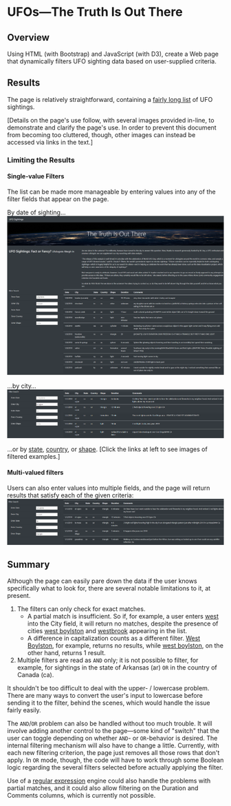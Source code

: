 # UFOs—The Truth Is Out There

## Overview
Using HTML (with Bootstrap) and JavaScript (with D3), create a Web page that dynamically filters UFO sighting data based on user-supplied criteria.

## Results
The page is relatively straightforward, containing a [fairly long list](./static/images/full_list.png) of UFO sightings.

[Details on the page's use follow, with several images provided in-line, to demonstrate and clarify the page's use. In order to prevent this document from becoming too cluttered, though, other images can instead be accessed via links in the text.]

### Limiting the Results

#### Single-value Filters

The list can be made more manageable by entering values into any of the filter fields that appear on the page.

By date of sighting…
![filtered by date](./static/images/filtered_by_date.png)

…by city…
![filtered by city](./static/images/filtered_by_city.png)

…or by [state](./static/images/filtered_by_state.png), [country](./static/images/filtered_by_country.png), or [shape](./static/images/filtered_by_shape.png). [Click the links at left to see images of filtered examples.]

#### Multi-valued filters

Users can also enter values into multiple fields, and the page will return results that satisfy each of the given criteria:
![multiple filters example](./static/images/multiple_filters.png)

## Summary
Although the page can easily pare down the data if the user knows specifically what to look for, there are several notable limitations to it, at present.

1. The filters can only check for exact matches.
   - A partial match is insufficient. So if, for example, a user enters [west](./static/images/west.png) into the City field, it will return no matches, despite the presence of cities [west boylston](./static/images/west_boylston.png) and [westbrook](./static/images/westbrook.png) appearing in the list.
   - A difference in capitalization counts as a different filter. [West Boylston](./static/images/West_Boylston_proper_case.png), for example, returns no results, while [west boylston](./static/images/west_boylston.png), on the other hand, returns 1 result.
2. Multiple filters are read as `AND` only; it is not possible to filter, for example, for sightings in the state of Arkansas (ar) `OR` in the country of Canada (ca).

It shouldn't be too difficult to deal with the upper- / lowercase problem. There are many ways to convert the user's input to lowercase before sending it to the filter, behind the scenes, which would handle the issue fairly easily.

The `AND`/`OR` problem can also be handled without too much trouble. It will involve adding another control to the page—some kind of "switch" that the user can toggle depending on whether `AND`- or `OR`-behavior is desired. The internal filtering mechanism will also have to change a little. Currently, with each new filtering criterion, the page just removes all those rows that don't apply. In `OR` mode, though, the code will have to work through some Boolean logic regarding the several filters selected before actually applying the filter.

Use of a [regular expression](https://www.regular-expressions.info/) engine could also handle the problems with partial matches, and it could also allow filtering on the Duration and Comments columns, which is currently not possible.